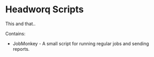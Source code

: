 # Headworq Scripts
This and that..

Contains:

* JobMonkey - A small script for running regular jobs and sending reports.

